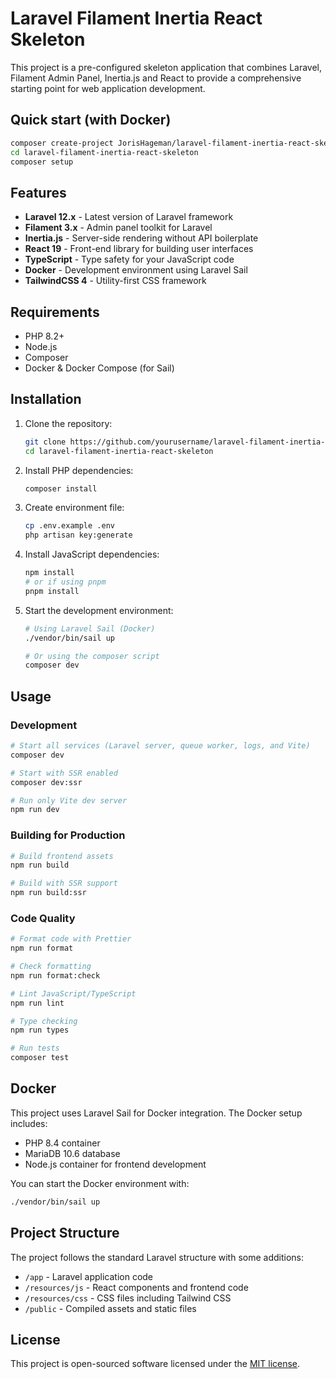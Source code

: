 # Laravel Filament Inertia React Skeleton

This project is a pre-configured skeleton application that combines Laravel, Filament Admin Panel, Inertia.js and React to provide a comprehensive starting point for web application development.

## Quick start (with Docker)

```bash
composer create-project JorisHageman/laravel-filament-inertia-react-skeleton
cd laravel-filament-inertia-react-skeleton
composer setup
```

## Features

- **Laravel 12.x** - Latest version of Laravel framework
- **Filament 3.x** - Admin panel toolkit for Laravel
- **Inertia.js** - Server-side rendering without API boilerplate
- **React 19** - Front-end library for building user interfaces
- **TypeScript** - Type safety for your JavaScript code
- **Docker** - Development environment using Laravel Sail
- **TailwindCSS 4** - Utility-first CSS framework

## Requirements

- PHP 8.2+
- Node.js
- Composer
- Docker & Docker Compose (for Sail)

## Installation

1. Clone the repository:
   ```bash
   git clone https://github.com/yourusername/laravel-filament-inertia-react-skeleton.git
   cd laravel-filament-inertia-react-skeleton
   ```

2. Install PHP dependencies:
   ```bash
   composer install
   ```

3. Create environment file:
   ```bash
   cp .env.example .env
   php artisan key:generate
   ```

4. Install JavaScript dependencies:
   ```bash
   npm install
   # or if using pnpm
   pnpm install
   ```

5. Start the development environment:
   ```bash
   # Using Laravel Sail (Docker)
   ./vendor/bin/sail up
   
   # Or using the composer script
   composer dev
   ```

## Usage

### Development

```bash
# Start all services (Laravel server, queue worker, logs, and Vite)
composer dev

# Start with SSR enabled
composer dev:ssr

# Run only Vite dev server
npm run dev
```

### Building for Production

```bash
# Build frontend assets
npm run build

# Build with SSR support
npm run build:ssr
```

### Code Quality

```bash
# Format code with Prettier
npm run format

# Check formatting
npm run format:check

# Lint JavaScript/TypeScript
npm run lint

# Type checking
npm run types

# Run tests
composer test
```

## Docker

This project uses Laravel Sail for Docker integration. The Docker setup includes:

- PHP 8.4 container
- MariaDB 10.6 database
- Node.js container for frontend development

You can start the Docker environment with:

```bash
./vendor/bin/sail up
```

## Project Structure

The project follows the standard Laravel structure with some additions:

- `/app` - Laravel application code
- `/resources/js` - React components and frontend code
- `/resources/css` - CSS files including Tailwind CSS
- `/public` - Compiled assets and static files

## License

This project is open-sourced software licensed under the [MIT license](https://opensource.org/licenses/MIT).
